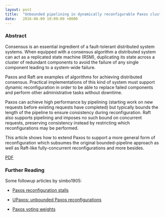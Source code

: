 ```yaml
---
layout: post
title:  "Unbounded pipelining in dynamically reconfigurable Paxos clusters"
date:   2016-06-09 19:09:09 +0000
---
```


### Abstract

Consensus is an essential ingredient of a fault-tolerant distributed system
systems. When equipped with a consensus algorithm a distributed system can act
as a replicated state machine (RSM), duplicating its state across a cluster of
redundant components to avoid the failure of any single component leading to a
system-wide failure.

Paxos and Raft are examples of algorithms for achieving distributed consensus.
Practical implementations of this kind of system must support dynamic
reconfiguration in order to be able to replace failed components and perform
other administrative tasks without downtime.

Paxos can achieve high performance by pipelining (starting work on new requests
before existing requests have completed) but typically bounds the length of the
pipeline to ensure consistency during reconfiguration. Raft also supports
pipelining and imposes no such bound on concurrent requests, preserving
consistency instead by restricting which reconfigurations may be performed.

This article shows how to extend Paxos to support a more general form of
reconfiguration which subsumes the original bounded-pipeline approach as well
as Raft-like fully-concurrent reconfigurations and more besides.

[PDF](http://tessanddave.com/paxos-reconf-latest.pdf)

### Further Reading

Some followup articles by simbo1905:

* [Paxos reconfiguration stalls](https://simbo1905.blog/2016/12/15/paxos-reconfiguration-stalls)

* [UPaxos: unbounded Paxos reconfigurations](https://simbo1905.blog/2016/12/16/upaxos-unbounded-paxos-reconfigurations/)

* [Paxos voting weights](https://simbo1905.blog/2017/03/16/paxos-voting-weights/)
